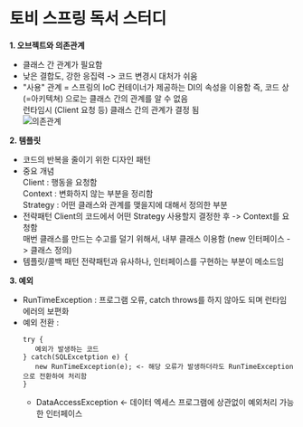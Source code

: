 # 토비 스프링 독서 스터디 

**1. 오브젝트와 의존관계**
   - 클래스 간 관계가 필요함
   - 낮은 결합도, 강한 응집력 -> 코드 변경시 대처가 쉬움
   - "사용" 관계 = 스프링의 IoC 컨테이너가 제공하는 DI의 속성을 이용함
     즉, 코드 상(=아키텍쳐) 으로는 클래스 간의 관계를 알 수 없음</br>
     런타임시 (Client 요청 등) 클래스 간의 관계가 결정 됨</br>
   ![의존관계](https://t1.daumcdn.net/cfile/tistory/22546A5056C4244F2A)</br>

     

 **2. 템플릿**
- 코드의 반복을 줄이기 위한 디자인 패턴
- 중요 개념</br>
      Client : 행동을 요청함</br>
      Context : 변화하지 않는 부분을 정리함</br>
      Strategy : 어떤 클래스와 관계를 맺을지에 대해서 정의한 부분
- 전략패턴
      Client의 코드에서 어떤 Strategy 사용할지 결정한 후 -> Context를 요청함</br>
      매번 클래스를 만드는 수고를 덜기 위해서, 내부 클래스 이용함 (new 인터페이스 -> 클래스 정의)
- 템플릿/콜백 패턴
      전략패턴과 유사하나, 인터페이스를 구현하는 부분이 메소드임
      
 **3. 예외**
 - RunTimeException : 프로그램 오류, catch throws를 하지 않아도 되며 런타임 에러의 보편화
 - 예외 전환 :
   ```
   try {
      예외가 발생하는 코드
   } catch(SQLExcetption e) {
      new RunTimeException(e); <- 해당 오류가 발생하더라도 RunTimeException으로 전환하여 처리함  
   }
   ```
   - DataAccessException <- 데이터 엑세스 프로그램에 상관없이 예외처리 가능한 인터페이스 
